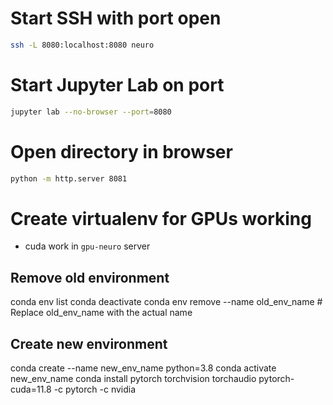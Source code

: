 # Start SSH with port open
```bash
ssh -L 8080:localhost:8080 neuro
```

# Start Jupyter Lab on port
```bash
jupyter lab --no-browser --port=8080
```

# Open directory in browser
```bash
python -m http.server 8081
```

# Create virtualenv for GPUs working
- cuda work in `gpu-neuro` server

## Remove old environment
conda env list
conda deactivate
conda env remove --name old_env_name  # Replace old_env_name with the actual name

## Create new environment
conda create --name new_env_name python=3.8
conda activate new_env_name
conda install pytorch torchvision torchaudio pytorch-cuda=11.8 -c pytorch -c nvidia
